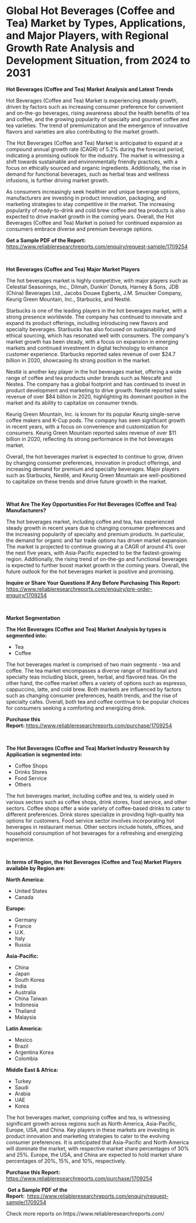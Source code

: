 <p><h1>Global Hot Beverages (Coffee and Tea) Market by Types, Applications, and Major Players, with Regional Growth Rate Analysis and Development Situation, from 2024 to 2031</h1></p><p><strong>Hot Beverages (Coffee and Tea) Market Analysis and Latest Trends</strong></p>
<p><p>Hot Beverages (Coffee and Tea) Market is experiencing steady growth, driven by factors such as increasing consumer preference for convenient and on-the-go beverages, rising awareness about the health benefits of tea and coffee, and the growing popularity of specialty and gourmet coffee and tea varieties. The trend of premiumization and the emergence of innovative flavors and varieties are also contributing to the market growth.</p><p>The Hot Beverages (Coffee and Tea) Market is anticipated to expand at a compound annual growth rate (CAGR) of 5.2% during the forecast period, indicating a promising outlook for the industry. The market is witnessing a shift towards sustainable and environmentally friendly practices, with a focus on ethically sourced and organic ingredients. Additionally, the rise in demand for functional beverages, such as herbal teas and wellness infusions, is further driving market growth.</p><p>As consumers increasingly seek healthier and unique beverage options, manufacturers are investing in product innovation, packaging, and marketing strategies to stay competitive in the market. The increasing popularity of ready-to-drink and cold brew coffee and tea products is also expected to drive market growth in the coming years. Overall, the Hot Beverages (Coffee and Tea) Market is poised for continued expansion as consumers embrace diverse and premium beverage options.</p></p>
<p><strong>Get a Sample PDF of the Report:&nbsp;</strong> <a href="https://www.reliableresearchreports.com/enquiry/request-sample/1709254">https://www.reliableresearchreports.com/enquiry/request-sample/1709254</a></p>
<p>&nbsp;</p>
<p><strong>Hot Beverages (Coffee and Tea) Major Market Players</strong></p>
<p><p>The hot beverages market is highly competitive, with major players such as Celestial Seasonings, Inc., Dilmah, Dunkin’ Donuts, Harney & Sons, JDB (China) Beverages Ltd., Jacobs Douwe Egberts, J.M. Smucker Company, Keurig Green Mountain, Inc., Starbucks, and Nestlé.</p><p>Starbucks is one of the leading players in the hot beverages market, with a strong presence worldwide. The company has continued to innovate and expand its product offerings, including introducing new flavors and specialty beverages. Starbucks has also focused on sustainability and ethical sourcing, which has resonated well with consumers. The company's market growth has been steady, with a focus on expansion in emerging markets and continued investment in digital technology to enhance customer experience. Starbucks reported sales revenue of over $24.7 billion in 2020, showcasing its strong position in the market.</p><p>Nestlé is another key player in the hot beverages market, offering a wide range of coffee and tea products under brands such as Nescafé and Nestea. The company has a global footprint and has continued to invest in product development and marketing to drive growth. Nestlé reported sales revenue of over $84 billion in 2020, highlighting its dominant position in the market and its ability to capitalize on consumer trends.</p><p>Keurig Green Mountain, Inc. is known for its popular Keurig single-serve coffee makers and K-Cup pods. The company has seen significant growth in recent years, with a focus on convenience and customization for consumers. Keurig Green Mountain reported sales revenue of over $11 billion in 2020, reflecting its strong performance in the hot beverages market.</p><p>Overall, the hot beverages market is expected to continue to grow, driven by changing consumer preferences, innovation in product offerings, and increasing demand for premium and specialty beverages. Major players such as Starbucks, Nestlé, and Keurig Green Mountain are well-positioned to capitalize on these trends and drive future growth in the market.</p></p>
<p>&nbsp;</p>
<p><strong>What Are The Key Opportunities For Hot Beverages (Coffee and Tea) Manufacturers?</strong></p>
<p><p>The hot beverages market, including coffee and tea, has experienced steady growth in recent years due to changing consumer preferences and the increasing popularity of specialty and premium products. In particular, the demand for organic and fair trade options has driven market expansion. The market is projected to continue growing at a CAGR of around 4% over the next five years, with Asia-Pacific expected to be the fastest-growing region. Additionally, the rising trend of on-the-go and functional beverages is expected to further boost market growth in the coming years. Overall, the future outlook for the hot beverages market is positive and promising.</p></p>
<p><strong>Inquire or Share Your Questions If Any Before Purchasing This Report:</strong> <a href="https://www.reliableresearchreports.com/enquiry/pre-order-enquiry/1709254">https://www.reliableresearchreports.com/enquiry/pre-order-enquiry/1709254</a></p>
<p>&nbsp;</p>
<p><strong>Market Segmentation</strong></p>
<p><strong>The Hot Beverages (Coffee and Tea) Market Analysis by types is segmented into:</strong></p>
<p><ul><li>Tea</li><li>Coffee</li></ul></p>
<p><p>The hot beverages market is comprised of two main segments - tea and coffee. The tea market encompasses a diverse range of traditional and specialty teas including black, green, herbal, and flavored teas. On the other hand, the coffee market offers a variety of options such as espresso, cappuccino, latte, and cold brew. Both markets are influenced by factors such as changing consumer preferences, health trends, and the rise of specialty cafes. Overall, both tea and coffee continue to be popular choices for consumers seeking a comforting and energizing drink.</p></p>
<p><strong>Purchase this Report:&nbsp;</strong><a href="https://www.reliableresearchreports.com/purchase/1709254">https://www.reliableresearchreports.com/purchase/1709254</a></p>
<p>&nbsp;</p>
<p><strong>The Hot Beverages (Coffee and Tea) Market Industry Research by Application is segmented into:</strong></p>
<p><ul><li>Coffee Shops</li><li>Drinks Stores</li><li>Food Service</li><li>Others</li></ul></p>
<p><p>The hot beverages market, including coffee and tea, is widely used in various sectors such as coffee shops, drink stores, food service, and other sectors. Coffee shops offer a wide variety of coffee-based drinks to cater to different preferences. Drink stores specialize in providing high-quality tea options for customers. Food service sector involves incorporating hot beverages in restaurant menus. Other sectors include hotels, offices, and household consumption of hot beverages for a refreshing and energizing experience.</p></p>
<p>&nbsp;</p>
<p><strong>In terms of Region, the Hot Beverages (Coffee and Tea) Market Players available by Region are:</strong></p>
<p>
    <p> <strong> North America: </strong>
        <ul>
            <li>United States</li>
            <li>Canada</li>
        </ul>
        </p> 
    <p> <strong> Europe: </strong>
        <ul>
            <li>Germany</li>
            <li>France</li>
            <li>U.K.</li>
            <li>Italy</li>
            <li>Russia</li>
        </ul>
        </p> 
    <p> <strong> Asia-Pacific: </strong>
        <ul>
            <li>China</li>
            <li>Japan</li>
            <li>South Korea</li>
            <li>India</li>
            <li>Australia</li>
            <li>China Taiwan</li>
            <li>Indonesia</li>
            <li>Thailand</li>
            <li>Malaysia</li>
        </ul>
        </p> 
    <p> <strong> Latin America: </strong>
        <ul>
            <li>Mexico</li>
            <li>Brazil</li>
            <li>Argentina Korea</li>
            <li>Colombia</li>
        </ul>
        </p> 
    <p> <strong> Middle East & Africa: </strong>
        <ul>
            <li>Turkey</li>
            <li>Saudi</li>
            <li>Arabia</li>
            <li>UAE</li>
            <li>Korea</li>
        </ul>
    </p>
    </p>
<p><p>The hot beverages market, comprising coffee and tea, is witnessing significant growth across regions such as North America, Asia-Pacific, Europe, USA, and China. Key players in these markets are investing in product innovation and marketing strategies to cater to the evolving consumer preferences. It is anticipated that Asia-Pacific and North America will dominate the market, with respective market share percentages of 30% and 25%. Europe, the USA, and China are expected to hold market share percentages of 20%, 15%, and 10%, respectively.</p></p>
<p><strong>Purchase this Report: </strong><a href="https://www.reliableresearchreports.com/purchase/1709254">https://www.reliableresearchreports.com/purchase/1709254</a></p>
<p>&nbsp;<strong>Get a Sample PDF of the Report:&nbsp;&nbsp;</strong><a href="https://www.reliableresearchreports.com/enquiry/request-sample/1709254">https://www.reliableresearchreports.com/enquiry/request-sample/1709254</a></p>
<p><strong></strong></p>
<p>Check more reports on https://www.reliableresearchreports.com/</p>